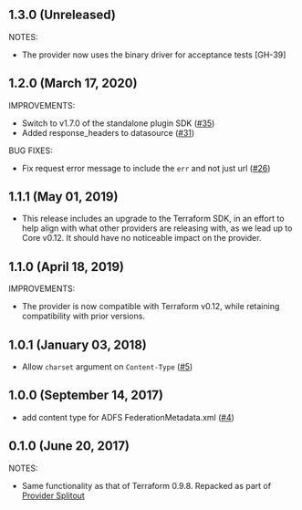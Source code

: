## 1.3.0 (Unreleased)

NOTES:

* The provider now uses the binary driver for acceptance tests [GH-39]

## 1.2.0 (March 17, 2020)

IMPROVEMENTS:

* Switch to v1.7.0 of the standalone plugin SDK ([#35](https://github.com/hashicorp/terraform-provider-http/issues/35))
* Added response_headers to datasource ([#31](https://github.com/hashicorp/terraform-provider-http/issues/31))

BUG FIXES:

* Fix request error message to include the `err` and not just url ([#26](https://github.com/hashicorp/terraform-provider-http/issues/26))

## 1.1.1 (May 01, 2019)

* This release includes an upgrade to the Terraform SDK, in an effort to help align with what other providers are releasing with, as we lead up to Core v0.12. It should have no noticeable impact on the provider.

## 1.1.0 (April 18, 2019)

IMPROVEMENTS:

* The provider is now compatible with Terraform v0.12, while retaining compatibility with prior versions.

## 1.0.1 (January 03, 2018)

* Allow `charset` argument on `Content-Type` ([#5](https://github.com/hashicorp/terraform-provider-http/issues/5))

## 1.0.0 (September 14, 2017)

* add content type for ADFS FederationMetadata.xml ([#4](https://github.com/hashicorp/terraform-provider-http/issues/4))

## 0.1.0 (June 20, 2017)

NOTES:

* Same functionality as that of Terraform 0.9.8. Repacked as part of [Provider Splitout](https://www.hashicorp.com/blog/upcoming-provider-changes-in-terraform-0-10/)
